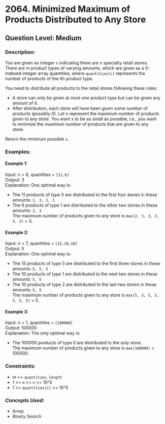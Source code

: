 # 2064. Minimized Maximum of Products Distributed to Any Store
## Question Level: Medium
### Description:
You are given an integer `n` indicating there are n specialty retail stores. There are m product types of varying amounts, which are given as a 0-indexed integer array quantities, where `quantities[i]` represents the number of products of the ith product type.

You need to distribute all products to the retail stores following these rules:
- A store can only be given at most one product type but can be given any amount of it.
- After distribution, each store will have been given some number of products (possibly 0). Let x represent the maximum number of products given to any store. You want x to be as small as possible, i.e., you want to minimize the maximum number of products that are given to any store.

Return the minimum possible `x`.

### Examples:
#### Example 1:

Input: n = 6, quantities = `[11,6]`<br>
Output: 3<br>
Explanation: One optimal way is:
- The 11 products of type 0 are distributed to the first four stores in these amounts: `2, 3, 3, 3`
- The 6 products of type 1 are distributed to the other two stores in these amounts: `3, 3`<br>
The maximum number of products given to any store is `max(2, 3, 3, 3, 3, 3)` = 3.
#### Example 2:

Input: n = 7, quantities = `[15,10,10]`<br>
Output: 5<br>
Explanation: One optimal way is:
- The 15 products of type 0 are distributed to the first three stores in these amounts: `5, 5, 5`
- The 10 products of type 1 are distributed to the next two stores in these amounts: `5, 5`
- The 10 products of type 2 are distributed to the last two stores in these amounts: `5, 5`<br>
The maximum number of products given to any store is `max(5, 5, 5, 5, 5, 5, 5)` = 5.
#### Example 3:

Input: n = 1, quantities = `[100000]`<br>
Output: 100000<br>
Explanation: The only optimal way is:
- The 100000 products of type 0 are distributed to the only store.<br>
The maximum number of products given to any store is `max(100000)` = 100000.

### Constraints:

- m == `quantities.length`
- 1 <= `m` <= `n` <= 10^5
- 1 <= `quantities[i]` <= 10^5

### <i>Concepts Used:
- Array
- Binary Search </i>